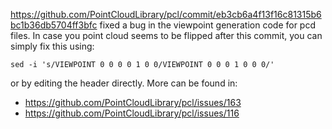 <https://github.com/PointCloudLibrary/pcl/commit/eb3cb6a4f13f16c81315b6bc1b36db5704ff3bfc> fixed a bug in the viewpoint generation code for pcd files. In case you point cloud seems to be flipped after this commit, you can simply fix this using:

`sed -i 's/VIEWPOINT 0 0 0 0 1 0 0/VIEWPOINT 0 0 0 1 0 0 0/'`

or by editing the header directly. More can be found in:
* https://github.com/PointCloudLibrary/pcl/issues/163
* https://github.com/PointCloudLibrary/pcl/issues/116